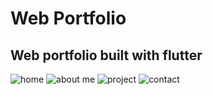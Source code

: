 # Web Portfolio
## Web portfolio built with flutter 

![home](https://user-images.githubusercontent.com/55071684/109654564-e575a200-7b94-11eb-899b-7e567a2e8e99.PNG)
![about me](https://user-images.githubusercontent.com/55071684/109654532-de4e9400-7b94-11eb-82c2-fd53c23e5732.PNG)
![project](https://user-images.githubusercontent.com/55071684/109654582-ead2ec80-7b94-11eb-9e10-fa4522169acd.PNG)
![contact](https://user-images.githubusercontent.com/55071684/109654552-e27ab180-7b94-11eb-9850-63bb34a76e43.PNG)
